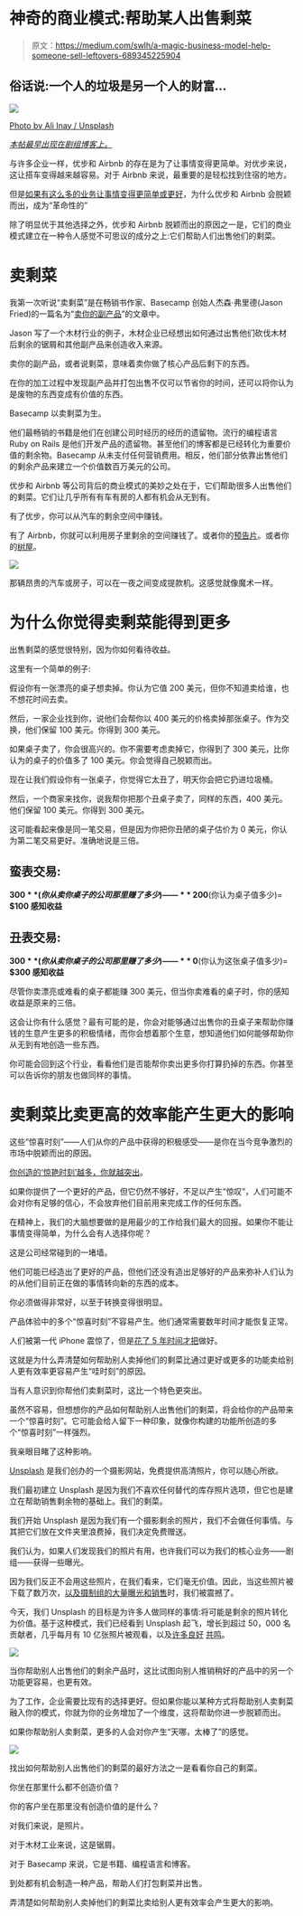 # 神奇的商业模式:帮助某人出售剩菜

> 原文：<https://medium.com/swlh/a-magic-business-model-help-someone-sell-leftovers-689345225904>

## 俗话说:一个人的垃圾是另一个人的财富…

![](img/b1882c03df75fee1749adccbb53bb5ac.png)

[Photo by Ali Inay / Unsplash](https://unsplash.com/@inayali?photo=y3aP9oo9Pjc)

[*本帖最早出现在剧组博客上。*](http://crew.co/backstage)

与许多企业一样，优步和 Airbnb 的存在是为了让事情变得更简单。对优步来说，这让搭车变得越来越容易。对于 Airbnb 来说，最重要的是轻松找到住宿的地方。

但是[如果有这么多的业务让事情变得更简单或更好](https://crew.co/backstage/blog/the-psychology-of-simple/)，为什么优步和 Airbnb 会脱颖而出，成为“革命性的”

除了明显优于其他选择之外，优步和 Airbnb 脱颖而出的原因之一是，它们的商业模式建立在一种令人感觉不可思议的成分之上:它们帮助人们出售他们的剩菜。

# 卖剩菜

我第一次听说“卖剩菜”是在畅销书作家、Basecamp 创始人杰森·弗里德(Jason Fried)的一篇名为“[卖你的副产品](https://signalvnoise.com/posts/1620-sell-your-by-products)”的文章中。

Jason 写了一个木材行业的例子，木材企业已经想出如何通过出售他们砍伐木材后剩余的锯屑和其他副产品来创造收入来源。

卖你的副产品，或者说剩菜，意味着卖你做了核心产品后剩下的东西。

在你的加工过程中发现副产品并打包出售不仅可以节省你的时间，还可以将你认为是废物的东西变成有价值的东西。

Basecamp 以卖剩菜为生。

他们最畅销的书籍是他们在创建公司时经历的经历的遗留物。流行的编程语言 Ruby on Rails 是他们开发产品的遗留物。甚至他们的博客都是已经转化为重要价值的剩余物。Basecamp 从未支付任何营销费用。相反，他们部分依靠出售他们的剩余产品来建立一个价值数百万美元的公司。

优步和 Airbnb 等公司背后的商业模式的美妙之处在于，它们帮助很多人出售他们的剩菜。它们让几乎所有有车有房的人都有机会从无到有。

有了优步，你可以从汽车的剩余空间中赚钱。

有了 Airbnb，你就可以利用房子里剩余的空间赚钱了。或者你的[预告片](https://www.airbnb.ca/rooms/774999?wl_source=list&wl_id=75&role=public)。或者你的[树屋](https://www.airbnb.ca/rooms/440817?s=TGir4yxD)。

![](img/cbd90e11581176286f0550ccfe47f002.png)

那辆昂贵的汽车或房子，可以在一夜之间变成提款机。这感觉就像魔术一样。

# 为什么你觉得卖剩菜能得到更多

出售剩菜的感觉很特别，因为你如何看待收益。

这里有一个简单的例子:

假设你有一张漂亮的桌子想卖掉。你认为它值 200 美元，但你不知道卖给谁，也不想花时间去卖。

然后，一家企业找到你，说他们会帮你以 400 美元的价格卖掉那张桌子。作为交换，他们保留 100 美元。你得到 300 美元。

如果桌子卖了，你会很高兴的。你不需要考虑卖掉它，你得到了 300 美元，比你认为的桌子的价值多了 100 美元。你会觉得自己脱颖而出。

现在让我们假设你有一张桌子，你觉得它太丑了，明天你会把它扔进垃圾桶。

然后，一个商家来找你，说我帮你把那个丑桌子卖了，同样的东西，400 美元。他们保留 100 美元。你得到 300 美元。

这可能看起来像是同一笔交易，但是因为你把你丑陋的桌子估价为 0 美元，你认为第二笔交易更好。准确地说是三倍。

## **蛮表交易**:

**$300** (你从卖你桌子的公司那里赚了多少)——**$ 200**(你认为桌子值多少)= **$100 感知收益**

## **丑表交易**:

**$300** (你从卖你桌子的公司那里赚了多少)——**$ 0**(你认为这张桌子值多少)= **$300 感知收益**

尽管你卖漂亮或难看的桌子都能赚 300 美元，但当你卖难看的桌子时，你的感知收益是原来的三倍。

这会让你有什么感觉？最有可能的是，你会对能够通过出售你的丑桌子来帮助你赚钱的生意产生更多的积极情绪，而你会想着那个生意，想知道他们如何能够帮助你从无到有地创造一些东西。

你可能会回到这个行业，看看他们是否能帮你卖出更多你打算扔掉的东西。你甚至可以告诉你的朋友也做同样的事情。

# 卖剩菜比卖更高的效率能产生更大的影响

这些“惊喜时刻”——人们从你的产品中获得的积极感受——是你在当今竞争激烈的市场中脱颖而出的原因。

[你创造的‘惊艳时刻’越多，你就越突出](http://backstage.crew.co/building-in-public/#start-with-problems)。

如果你提供了一个更好的产品，但它仍然不够好，不足以产生“惊叹”，人们可能不会对你有足够的信心，不会放弃他们目前用来完成工作的任何东西。

在精神上，我们的大脑想要做的是用最少的工作给我们最大的回报。如果你不能让事情变得简单，为什么会有人选择你呢？

这是公司经常碰到的一堵墙。

他们可能已经造出了更好的产品，但他们还没有造出足够好的产品来弥补人们认为的从他们目前正在做的事情转向新的东西的成本。

你必须做得非常好，以至于转换变得很明显。

产品体验中的多个“惊喜时刻”不容易产生。他们通常需要数年时间才能恢复正常。

人们被第一代 iPhone 震惊了，但是[花了 5 年时间才把](http://mobile-review.com/articles/2010/iphone-history3-en.shtml)做好。

这就是为什么弄清楚如何帮助别人卖掉他们的剩菜比通过更好或更多的功能卖给别人更有效率更容易产生“哇时刻”的原因。

当有人意识到你帮他们卖剩菜时，这比一个特色更突出。

虽然不容易，但想想你的产品如何帮助别人出售他们的剩菜，将会给你的产品带来一个“惊喜时刻”。它可能会给人留下一种印象，就像你构建的功能所创造的多个“惊喜时刻”一样强烈。

我亲眼目睹了这种影响。

[Unsplash](http://unsplash.com) 是我们创办的一个摄影网站，免费提供高清照片，你可以随心所欲。

我们最初建立 Unsplash 是因为我们不喜欢任何替代的库存照片选项，但它也是建立在帮助销售剩余物的基础上。我们的剩菜。

我们开始 Unsplash 是因为我们有一个摄影剩余的照片，我们不会做任何事情。与其把它们放在文件夹里浪费掉，我们决定免费赠送。

我们认为，如果人们发现我们的照片有用，也许我们可以为我们的核心业务——剧组——获得一些曝光。

因为我们反正不会用这些照片，在我们看来，它们毫无价值。因此，当这些照片被下载了数万次，[以及摄制组的大量曝光和销售](http://blog.crew.co/how-side-projects-saved-our-startup/)时，我们被震撼了。

今天，我们 Unsplash 的目标是为许多人做同样的事情:将可能是剩余的照片转化为价值。基于这种模式，我们已经看到 Unsplash 起飞，增长到超过 50，000 名贡献者，几乎每月有 10 亿张照片被观看，以及[许多](https://twitter.com/zellersamuel/status/723436863109787649)[良好](https://twitter.com/grakozy/status/721003705013772288) [共鸣](https://twitter.com/elizabethlies/status/729657677689786369)。

![](img/23e6f9bf6b40f0a6ee1a67f1fba57d75.png)

当你帮助别人出售他们的剩余产品时，这比试图向别人推销稍好的产品中的另一个功能更容易，也更有效。

为了工作，企业需要比现有的选择更好。但如果你能以某种方式将帮助别人卖剩菜融入你的模式，你就为你的业务增加了一个维度，这将帮助你进一步脱颖而出。

如果你帮助别人卖剩菜，更多的人会对你产生“天哪，太棒了”的感觉。

![](img/1bee2515e4821cf470078da577a3c433.png)

找出如何帮助别人出售他们的剩菜的最好方法之一是看看你自己的剩菜。

你坐在那里什么都不创造价值？

你的客户坐在那里没有创造价值的是什么？

对我们来说，是照片。

对于木材工业来说，这是锯屑。

对于 Basecamp 来说，它是书籍、编程语言和博客。

到处都有机会制造一种产品，帮助人们打包剩菜并出售。

弄清楚如何帮助别人卖掉他们的剩菜比卖给别人更有效率会产生更大的影响。